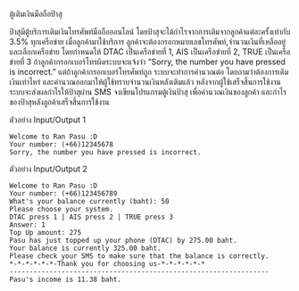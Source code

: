 ตู้เติมเงินมือถือป้าสุ

ป้าสุมีตู้บริการเติมเงินโทรศัพท์มือถือออนไลน์ โดยป้าสุจะได้กำไรจากการเติมจากลูกค้าแต่ละครั้งเท่ากับ 3.5% ทุกเครือข่าย เมื่อลูกค้ามาใช้บริการ ลูกค้าจะต้องกรอกหมายเลขโทรศัพท์,จำนวนเงินที่เหลืออยู่ และเลือกเครือข่าย โดยกำหนดให้ DTAC เป็นเครือข่ายที่ 1, AIS เป็นเครือข่ายที่ 2, TRUE เป็นเครือข่ายที่ 3 ถ้าลูกค้ากรอกเบอร์โทรผิดระบบจะแจ้งว่า “Sorry, the number you have pressed is incorrect.” แต่ถ้าลูกค้ากรอกเบอร์โทรศัพท์ถูก ระบบจะทำการคำนวณต่อ โดยถามว่าต้องการเติมเงินเท่าไหร่ และคำนวณออกมาให้ผู้ใช้ทราบจำนวนเงินหลังเติมแล้ว หลังจากผู้ใช้เสร็จสิ้นการใช้งาน ระบบจะส่งผลกำไรให้ป้าสุผ่าน SMS จงเขียนโปรแกรมตู้เงินป้าสุ เพื่อคำนวณเงินของลูกค้า และกำไรของป้าสุหลังลูกค้าเสร็จสิ้นการใช้งาน

ตัวอย่าง Input/Output 1

    Welcome to Ran Pasu :D
    Your number: (+66)12345678
    Sorry, the number you have pressed is incorrect.

ตัวอย่าง Input/Output 2

    Welcome to Ran Pasu :D
    Your number: (+66)123456789
    What's your balance currently (baht): 50
    Please choose your system.
    DTAC press 1 | AIS press 2 | TRUE press 3
    Answer: 1
    Top Up amount: 275
    Pasu has just topped up your phone (DTAC) by 275.00 baht.
    Your balance is currently 325.00 baht.
    Please check your SMS to make sure that the balance is correctly.
    *-*-*-*-*-*-Thank you for choosing us-*-*-*-*-*-*
    -----------------------------------------------------------------
    Pasu's income is 11.38 baht.

